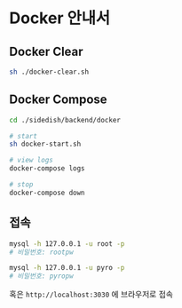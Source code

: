 # Docker 안내서

## Docker Clear

```sh
sh ./docker-clear.sh
```

## Docker Compose

```sh
cd ./sidedish/backend/docker

# start
sh docker-start.sh

# view logs
docker-compose logs

# stop
docker-compose down
```

## 접속

```sh
mysql -h 127.0.0.1 -u root -p
# 비밀번호: rootpw

mysql -h 127.0.0.1 -u pyro -p
# 비밀번호: pyropw
```

혹은 `http://localhost:3030` 에 브라우저로 접속
